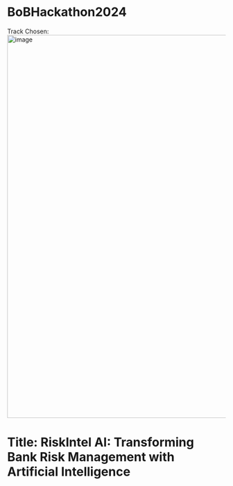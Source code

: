 # BoBHackathon2024
Track Chosen:
<img width="884" alt="image" src="https://github.com/aryannaik2001/BoBHackathon2024/assets/95952160/8315dc50-6852-4c58-9d6b-986e947dba17">

# Title: RiskIntel AI: Transforming Bank Risk Management with Artificial Intelligence



